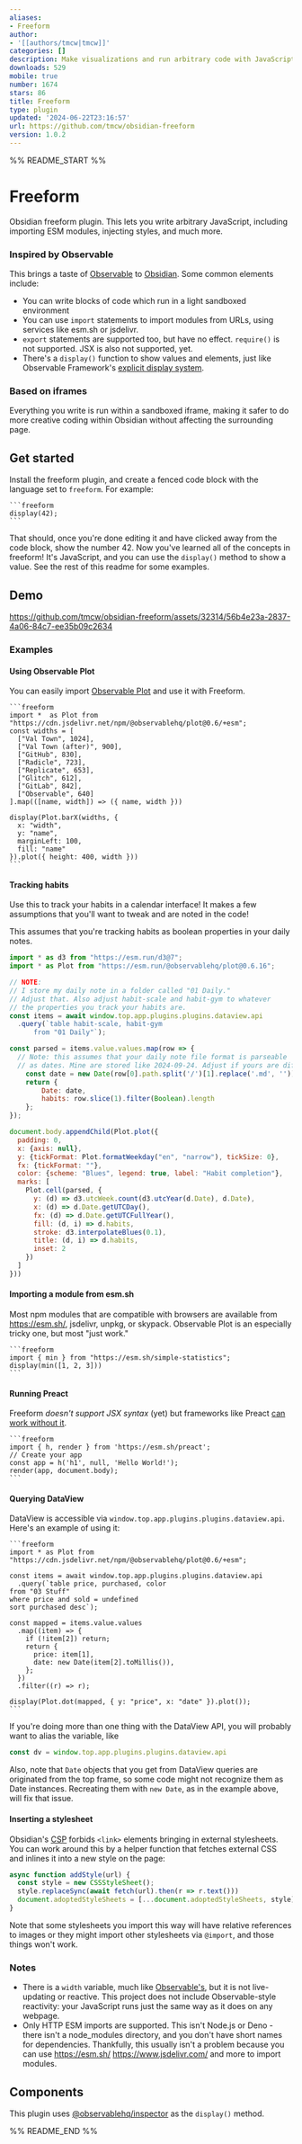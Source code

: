 ```yaml
---
aliases:
- Freeform
author:
- '[[authors/tmcw|tmcw]]'
categories: []
description: Make visualizations and run arbitrary code with JavaScript + iframe blocks.
downloads: 529
mobile: true
number: 1674
stars: 86
title: Freeform
type: plugin
updated: '2024-06-22T23:16:57'
url: https://github.com/tmcw/obsidian-freeform
version: 1.0.2
---
```


%% README_START %%

# Freeform

Obsidian freeform plugin. This lets you write arbitrary JavaScript,
including importing ESM modules, injecting styles, and much more.

### Inspired by Observable

This brings a taste of [Observable](https://observablehq.com/) to
[Obsidian](https://obsidian.md/). Some common elements include:

- You can write blocks of code which run in a light sandboxed environment
- You can use `import` statements to import modules from URLs, using services
  like esm.sh or jsdelivr.
- `export` statements are supported too, but have no effect. `require()` is not supported.
  JSX is also not supported, yet.
- There's a `display()` function to show values and elements, just like
  Observable Framework's [explicit display system](https://observablehq.com/framework/javascript#explicit-display).

### Based on iframes

Everything you write is run within a sandboxed iframe, making it safer to do more
creative coding within Obsidian without affecting the surrounding page.

## Get started

Install the freeform plugin, and create a fenced code block with the language
set to `freeform`. For example:

    ```freeform
    display(42);
    ```

That should, once you're done editing it and have clicked away from the code block,
show the number 42. Now you've learned all of the concepts in freeform! It's
JavaScript, and you can use the `display()` method to show a value. See the rest
of this readme for some examples.

## Demo

<https://github.com/tmcw/obsidian-freeform/assets/32314/56b4e23a-2837-4a06-84c7-ee35b09c2634>

### Examples

#### Using Observable Plot

You can easily import [Observable Plot](https://observablehq.com/plot/) and use
it with Freeform.

    ```freeform
    import *  as Plot from "https://cdn.jsdelivr.net/npm/@observablehq/plot@0.6/+esm";
    const widths = [
      ["Val Town", 1024],
      ["Val Town (after)", 900],
      ["GitHub", 830],
      ["Radicle", 723],
      ["Replicate", 653],
      ["Glitch", 612],
      ["GitLab", 842],
      ["Observable", 640]
    ].map(([name, width]) => ({ name, width }))

    display(Plot.barX(widths, {
      x: "width",
      y: "name",
      marginLeft: 100,
      fill: "name"
    }).plot({ height: 400, width }))
    ```

#### Tracking habits

Use this to track your habits in a calendar interface! It makes a few assumptions that
you'll want to tweak and are noted in the code!

This assumes that you're tracking habits as boolean properties in your daily notes.

```js
import * as d3 from "https://esm.run/d3@7";
import * as Plot from "https://esm.run/@observablehq/plot@0.6.16";

// NOTE:
// I store my daily note in a folder called "01 Daily."
// Adjust that. Also adjust habit-scale and habit-gym to whatever
// the properties you track your habits are.
const items = await window.top.app.plugins.plugins.dataview.api
  .query(`table habit-scale, habit-gym
	  from "01 Daily"`);

const parsed = items.value.values.map(row => {
  // Note: this assumes that your daily note file format is parseable
  // as dates. Mine are stored like 2024-09-24. Adjust if yours are different!
	const date = new Date(row[0].path.split('/')[1].replace('.md', ''));
	return {
		Date: date,
		habits: row.slice(1).filter(Boolean).length
	};
});

document.body.appendChild(Plot.plot({
  padding: 0,
  x: {axis: null},
  y: {tickFormat: Plot.formatWeekday("en", "narrow"), tickSize: 0},
  fx: {tickFormat: ""},
  color: {scheme: "Blues", legend: true, label: "Habit completion"},
  marks: [
    Plot.cell(parsed, {
      y: (d) => d3.utcWeek.count(d3.utcYear(d.Date), d.Date),
      x: (d) => d.Date.getUTCDay(),
      fx: (d) => d.Date.getUTCFullYear(),
      fill: (d, i) => d.habits,
      stroke: d3.interpolateBlues(0.1),
      title: (d, i) => d.habits,
      inset: 2
    })
  ]
}))
```

#### Importing a module from esm.sh

Most npm modules that are compatible with browsers are available from
<https://esm.sh/>, jsdelivr, unpkg, or skypack. Observable Plot is an especially
tricky one, but most "just work."

    ```freeform
    import { min } from "https://esm.sh/simple-statistics";
    display(min([1, 2, 3]))
    ```

#### Running Preact

Freeform _doesn't support JSX syntax_ (yet) but frameworks
like Preact [can work without it](https://preactjs.com/guide/v10/getting-started/).

    ```freeform
    import { h, render } from 'https://esm.sh/preact';
    // Create your app
    const app = h('h1', null, 'Hello World!');
    render(app, document.body);
    ```

#### Querying DataView

DataView is accessible via `window.top.app.plugins.plugins.dataview.api`.
Here's an example of using it:

    ```freeform
    import * as Plot from "https://cdn.jsdelivr.net/npm/@observablehq/plot@0.6/+esm";

    const items = await window.top.app.plugins.plugins.dataview.api
      .query(`table price, purchased, color
    from "03 Stuff"
    where price and sold = undefined
    sort purchased desc`);

    const mapped = items.value.values
      .map((item) => {
        if (!item[2]) return;
        return {
          price: item[1],
          date: new Date(item[2].toMillis()),
        };
      })
      .filter((r) => r);

    display(Plot.dot(mapped, { y: "price", x: "date" }).plot());
    ```

If you're doing more than one thing with the DataView API, you will probably
want to alias the variable, like

```js
const dv = window.top.app.plugins.plugins.dataview.api
```

Also, note that `Date` objects that you get from DataView queries are
originated from the top frame, so some code might not recognize them as Date
instances. Recreating them with `new Date`, as in the example above, will
fix that issue.

#### Inserting a stylesheet

Obsidian's [CSP](https://developer.mozilla.org/en-US/docs/Web/HTTP/CSP) forbids
`<link>` elements bringing in external stylesheets. You can work around this
by a helper function that fetches external CSS and inlines it into a new
style on the page:

```js
async function addStyle(url) {
  const style = new CSSStyleSheet();
  style.replaceSync(await fetch(url).then(r => r.text()))
  document.adoptedStyleSheets = [...document.adoptedStyleSheets, style];
}
```

Note that some stylesheets you import this way will have relative references
to images or they might import other stylesheets via `@import`, and those things
won't work.

### Notes

- There is a `width` variable, much like [Observable's](https://observablehq.com/framework/javascript#width), but
  it is not live-updating or reactive. This project does not include
  Observable-style reactivity: your JavaScript runs just the same
  way as it does on any webpage.
- Only HTTP ESM imports are supported. This isn't Node.js or Deno - there
  isn't a node_modules directory, and you don't have short names for dependencies.
  Thankfully, this usually isn't a problem because you can use <https://esm.sh/>
  <https://www.jsdelivr.com/> and more to import modules.

## Components

This plugin uses [@observablehq/inspector](https://github.com/observablehq/inspector) as
the `display()` method.


%% README_END %%